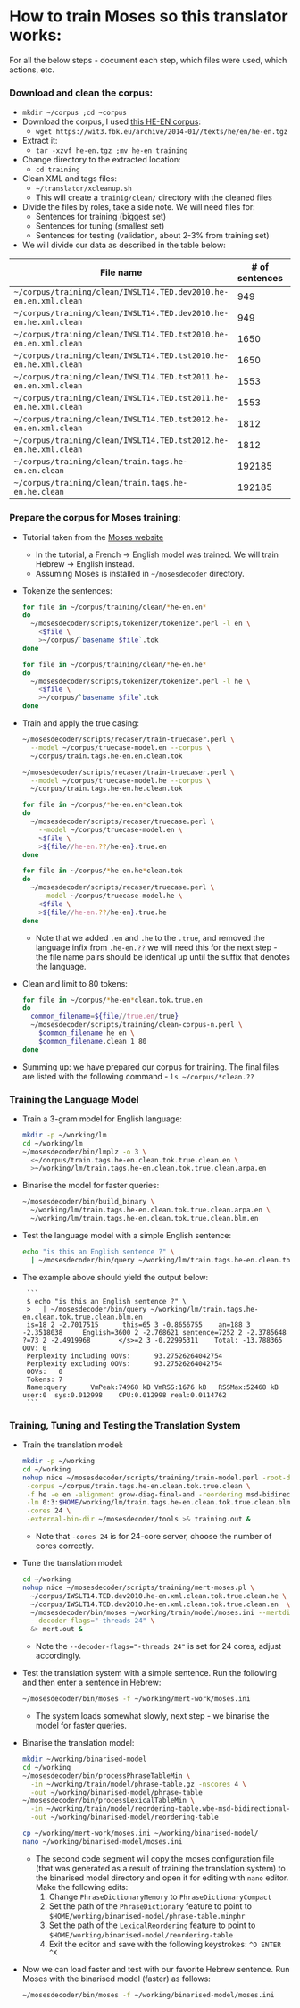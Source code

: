 # How to train Moses so this translator works:

For all the below steps - document each step, which files were used, which actions, etc.

### Download and clean the corpus:

* `mkdir ~/corpus ;cd ~corpus`
* Download the corpus, I used [this HE-EN corpus](http://wit3.fbk.eu/archive/2014-01//texts/he/en/he-en.tgz):
	* `wget https://wit3.fbk.eu/archive/2014-01//texts/he/en/he-en.tgz`
* Extract it:
	* `tar -xzvf he-en.tgz ;mv he-en training`
* Change directory to the extracted location:
	* `cd training`
* Clean XML and tags files:
	* `~/translator/xcleanup.sh`
	* This will create a `trainig/clean/` directory with the cleaned files
* Divide the files by roles, take a side note. We will need files for:
	* Sentences for training (biggest set)
	* Sentences for tuning (smallest set)
	* Sentences for testing (validation, about 2-3% from training set)
* We will divide our data as described in the table below:

| File name                                                                    | # of sentences | Lang.    | Role   |
|------------------------------------------------------------------------------|----------------|:--------:|:------:|
| `~/corpus/training/clean/IWSLT14.TED.dev2010.he-en.en.xml.clean`             | 949            | EN       | tune   |
| `~/corpus/training/clean/IWSLT14.TED.dev2010.he-en.he.xml.clean`             | 949            | HE       | tune   |
| `~/corpus/training/clean/IWSLT14.TED.tst2010.he-en.en.xml.clean`             | 1650           | EN       | test   |
| `~/corpus/training/clean/IWSLT14.TED.tst2010.he-en.he.xml.clean`             | 1650           | HE       | test   |
| `~/corpus/training/clean/IWSLT14.TED.tst2011.he-en.en.xml.clean`             | 1553           | EN       | test   |
| `~/corpus/training/clean/IWSLT14.TED.tst2011.he-en.he.xml.clean`             | 1553           | HE       | test   |
| `~/corpus/training/clean/IWSLT14.TED.tst2012.he-en.en.xml.clean`             | 1812           | EN       | test   |
| `~/corpus/training/clean/IWSLT14.TED.tst2012.he-en.he.xml.clean`             | 1812           | HE       | test   |
| `~/corpus/training/clean/train.tags.he-en.en.clean`                          | 192185         | EN       | train  |
| `~/corpus/training/clean/train.tags.he-en.he.clean`                          | 192185         | HE       | train  |

### Prepare the corpus for Moses training:

* Tutorial taken from the [Moses website](http://www.statmt.org/moses/?n=Moses.Baseline)
	* In the tutorial, a French → English model was trained. We will train Hebrew → English instead.
	* Assuming Moses is installed in `~/mosesdecoder` directory.
* Tokenize the sentences:

	```bash
	for file in ~/corpus/training/clean/*he-en.en*
	do
	  ~/mosesdecoder/scripts/tokenizer/tokenizer.perl -l en \
	    <$file \
	    >~/corpus/`basename $file`.tok
	done
	```
	```bash
	for file in ~/corpus/training/clean/*he-en.he*
	do
	  ~/mosesdecoder/scripts/tokenizer/tokenizer.perl -l he \
	    <$file \
	    >~/corpus/`basename $file`.tok
	done
	```
* Train and apply the true casing:

	```bash
	~/mosesdecoder/scripts/recaser/train-truecaser.perl \
	  --model ~/corpus/truecase-model.en --corpus \
	  ~/corpus/train.tags.he-en.en.clean.tok
	
	~/mosesdecoder/scripts/recaser/train-truecaser.perl \
	  --model ~/corpus/truecase-model.he --corpus \
	  ~/corpus/train.tags.he-en.he.clean.tok
	```
	```bash
	for file in ~/corpus/*he-en.en*clean.tok
	do
	  ~/mosesdecoder/scripts/recaser/truecase.perl \
	    --model ~/corpus/truecase-model.en \
	    <$file \
	    >${file//he-en.??/he-en}.true.en
	done
	
	for file in ~/corpus/*he-en.he*clean.tok
	do
	  ~/mosesdecoder/scripts/recaser/truecase.perl \
	    --model ~/corpus/truecase-model.he \
	    <$file \
	    >${file//he-en.??/he-en}.true.he
	done
	```
	* Note that we added `.en` and `.he` to the `.true`, and removed the language infix from `.he-en.??` we will need this for the next step - the file name pairs should be identical up until the suffix that denotes the language.
* Clean and limit to 80 tokens:

	```bash
	for file in ~/corpus/*he-en*clean.tok.true.en
	do
	  common_filename=${file//true.en/true}
	  ~/mosesdecoder/scripts/training/clean-corpus-n.perl \
	    $common_filename he en \
	    $common_filename.clean 1 80
	done
	```
* Summing up: we have prepared our corpus for training. The final files are listed with the following command - `ls ~/corpus/*clean.??`

### Training the Language Model

* Train a 3-gram model for English language:

	```bash
	mkdir -p ~/working/lm
 	cd ~/working/lm
 	~/mosesdecoder/bin/lmplz -o 3 \
 	  <~/corpus/train.tags.he-en.clean.tok.true.clean.en \
 	  >~/working/lm/train.tags.he-en.clean.tok.true.clean.arpa.en
 	```
* Binarise the model for faster queries:

	```bash
	~/mosesdecoder/bin/build_binary \
   	  ~/working/lm/train.tags.he-en.clean.tok.true.clean.arpa.en \
   	  ~/working/lm/train.tags.he-en.clean.tok.true.clean.blm.en
   	```
* Test the language model with a simple English sentence:

	```bash
	echo "is this an English sentence ?" \
	  | ~/mosesdecoder/bin/query ~/working/lm/train.tags.he-en.clean.tok.true.clean.blm.en
	```
 * The example above should yield the output below:
 
		```
		$ echo "is this an English sentence ?" \
		>   | ~/mosesdecoder/bin/query ~/working/lm/train.tags.he-en.clean.tok.true.clean.blm.en
		is=18 2 -2.7017515      this=65 3 -0.8656755    an=188 3 -2.3518038     English=3600 2 -2.768621 sentence=7252 2 -2.3785648        ?=73 2 -2.4919968       </s>=2 3 -0.22995311    Total: -13.788365 OOV: 0
		Perplexity including OOVs:      93.27526264042754
		Perplexity excluding OOVs:      93.27526264042754
		OOVs:   0
		Tokens: 7
		Name:query      VmPeak:74968 kB VmRSS:1676 kB   RSSMax:52468 kB user:0  sys:0.012998    CPU:0.012998 real:0.0114762
		```

### Training, Tuning and Testing the Translation System

* Train the translation model:

	```bash
	mkdir -p ~/working
	cd ~/working
	nohup nice ~/mosesdecoder/scripts/training/train-model.perl -root-dir ~/working/train \
	 -corpus ~/corpus/train.tags.he-en.clean.tok.true.clean \
	 -f he -e en -alignment grow-diag-final-and -reordering msd-bidirectional-fe \
	 -lm 0:3:$HOME/working/lm/train.tags.he-en.clean.tok.true.clean.blm.en:8 \
	 -cores 24 \
	 -external-bin-dir ~/mosesdecoder/tools >& training.out &
	```
	* Note that `-cores 24` is for 24-core server, choose the number of cores correctly.
* Tune the translation model:

	```bash
	cd ~/working
	nohup nice ~/mosesdecoder/scripts/training/mert-moses.pl \
	  ~/corpus/IWSLT14.TED.dev2010.he-en.xml.clean.tok.true.clean.he \
	  ~/corpus/IWSLT14.TED.dev2010.he-en.xml.clean.tok.true.clean.en  \
	  ~/mosesdecoder/bin/moses ~/working/train/model/moses.ini --mertdir ~/mosesdecoder/bin/ \
	  --decoder-flags="-threads 24" \
	  &> mert.out &
	```
	* Note the `--decoder-flags="-threads 24"` is set for 24 cores, adjust accordingly.
* Test the translation system with a simple sentence. Run the following and then enter a sentence in Hebrew:

	```bash
	~/mosesdecoder/bin/moses -f ~/working/mert-work/moses.ini
	```
	* The system loads somewhat slowly, next step - we binarise the model for faster queries.
* Binarise the translation model:

	```bash
	mkdir ~/working/binarised-model
	cd ~/working
	~/mosesdecoder/bin/processPhraseTableMin \
	  -in ~/working/train/model/phrase-table.gz -nscores 4 \
	  -out ~/working/binarised-model/phrase-table
	~/mosesdecoder/bin/processLexicalTableMin \
	  -in ~/working/train/model/reordering-table.wbe-msd-bidirectional-fe.gz \
	  -out ~/working/binarised-model/reordering-table
	```
	```bash
	cp ~/working/mert-work/moses.ini ~/working/binarised-model/
	nano ~/working/binarised-model/moses.ini
	```
	* The second code segment will copy the moses configuration file (that was generated as a result of training the translation system) to the binarised model directory and open it for editing with `nano` editor. Make the following edits:
		1. Change `PhraseDictionaryMemory` to `PhraseDictionaryCompact`
		2. Set the path of the `PhraseDictionary` feature to point to `$HOME/working/binarised-model/phrase-table.minphr`
		3. Set the path of the `LexicalReordering` feature to point to `$HOME/working/binarised-model/reordering-table`
		4. Exit the editor and save with the following keystrokes: `^O ENTER ^X`
* Now we can load faster and test with our favorite Hebrew sentence. Run Moses with the binarised model (faster) as follows:

	```bash
	~/mosesdecoder/bin/moses -f ~/working/binarised-model/moses.ini
	```
